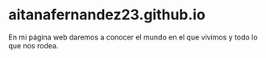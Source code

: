 # aitanafernandez23.github.io
En mi página web daremos a conocer el mundo en el que vivimos y todo lo que nos rodea.
